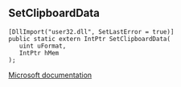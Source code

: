 ## SetClipboardData

```
[DllImport("user32.dll", SetLastError = true)]
public static extern IntPtr SetClipboardData(
   uint uFormat,
   IntPtr hMem
);
```

[Microsoft documentation](https://docs.microsoft.com/en-us/windows/win32/api/winuser/nf-winuser-setclipboarddata)
